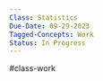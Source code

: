 ```yaml
---
Class: Statistics
Due-Date: 09-29-2023
Tagged-Concepts: Work
Status: In Progress
---
```

#class-work 


